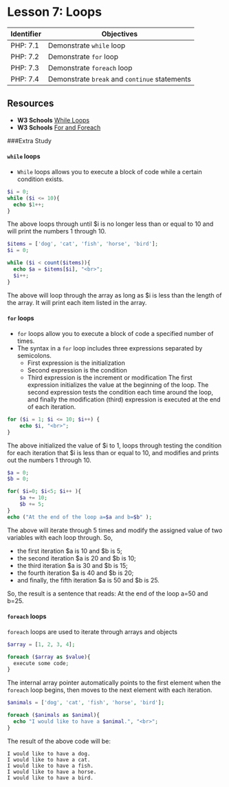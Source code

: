 # Lesson 7: Loops

Identifier   | Objectives
-------------|------------
PHP: 7.1     | Demonstrate `while` loop
PHP: 7.2     | Demonstrate `for` loop
PHP: 7.3     | Demonstrate `foreach` loop
PHP: 7.4     | Demonstrate `break` and `continue` statements

## Resources
- __W3 Schools__ [While Loops](http://www.w3schools.com/php/php_looping.asp)
- __W3 Schools__ [For and Foreach](http://www.w3schools.com/php/php_looping_for.asp)

###Extra Study

#### `while` loops
- `While` loops allows you to execute a block of code while a certain condition exists. 
```php
$i = 0;
while ($i <= 10){
  echo $1++;
}
```
The above loops through until $i is no longer less than or equal to 10 and will print the numbers 1 through 10.
```php
$items = ['dog', 'cat', 'fish', 'horse', 'bird'];
$i = 0;

while ($i < count($items)){
  echo $a = $items[$i], "<br>";
  $i++;
}
```
The above will loop through the array as long as $i is less than the length of the array. It will print each item listed in the array. 

#### `for` loops
- `for` loops allow you to execute a block of code a specified number of times.
- The syntax in a `for` loop includes three expressions separated by semicolons.
  - First expression is the initialization
  - Second expression is the condition
  - Third expression is the increment or modification
The first expression initializes the value at the beginning of the loop. The second expression tests the condition each time around the loop, and finally the modification (third) expression is executed at the end of each iteration.
```php
for ($i = 1; $i <= 10; $i++) {
    echo $i, "<br>";
}
```
The above initialized the value of $i to 1, loops through testing the condition for each iteration that $i is less than or equal to 10, and modifies and prints out the numbers 1 through 10.  
```php
$a = 0;
$b = 0;

for( $i=0; $i<5; $i++ ){
    $a += 10;
    $b += 5;
}
echo ("At the end of the loop a=$a and b=$b" );
```
The above will iterate through 5 times and modify the assigned value of two variables with each loop through. So, 
- the first iteration $a is 10 and $b is 5; 
- the second iteration $a is 20 and $b is 10; 
- the third iteration $a is 30 and $b is 15; 
- the fourth iteration $a is 40 and $b is 20; 
- and finally, the fifth iteration $a is 50 and $b is 25. 

So, the result is a sentence that reads: At the end of the loop a=50 and b=25.  
#### `foreach` loops
`foreach` loops are used to iterate through arrays and objects
```php
$array = [1, 2, 3, 4];

foreach ($array as $value){
  execute some code;
}
```
The internal array pointer automatically points to the first element when the `foreach` loop begins, then moves to the next element with each iteration. 
```php
$animals = ['dog', 'cat', 'fish', 'horse', 'bird'];

foreach ($animals as $animal){
  echo "I would like to have a $animal.", "<br>";
}
```
The result of the above code will be:
```ssh
I would like to have a dog.
I would like to have a cat.
I would like to have a fish.
I would like to have a horse.
I would like to have a bird.
```
